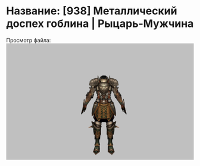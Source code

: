 # Название: [938] Металлический доспех гоблина | Рыцарь-Мужчина

Просмотр файла:
![p000002.png](p000002.png)